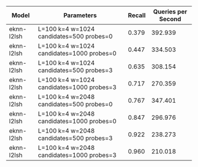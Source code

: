 |Model|Parameters|Recall|Queries per Second|
|---|---|---|---|
|eknn-l2lsh|L=100 k=4 w=1024 candidates=500 probes=0|0.379|392.939|
|eknn-l2lsh|L=100 k=4 w=1024 candidates=1000 probes=0|0.447|334.503|
|eknn-l2lsh|L=100 k=4 w=1024 candidates=500 probes=3|0.635|308.154|
|eknn-l2lsh|L=100 k=4 w=1024 candidates=1000 probes=3|0.717|270.359|
|eknn-l2lsh|L=100 k=4 w=2048 candidates=500 probes=0|0.767|347.401|
|eknn-l2lsh|L=100 k=4 w=2048 candidates=1000 probes=0|0.847|296.976|
|eknn-l2lsh|L=100 k=4 w=2048 candidates=500 probes=3|0.922|238.273|
|eknn-l2lsh|L=100 k=4 w=2048 candidates=1000 probes=3|0.960|210.018|
